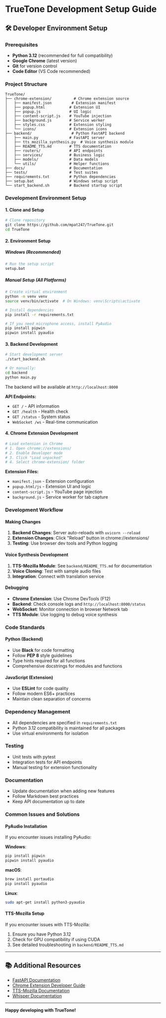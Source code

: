 # TrueTone Development Setup Guide

## 🛠️ Developer Environment Setup

### Prerequisites

- **Python 3.12** (recommended for full compatibility)
- **Google Chrome** (latest version)
- **Git** for version control
- **Code Editor** (VS Code recommended)

### Project Structure

```
TrueTone/
├── chrome-extension/          # Chrome extension source
│   ├── manifest.json         # Extension manifest
│   ├── popup.html           # Extension UI
│   ├── popup.js             # UI logic
│   ├── content-script.js    # YouTube injection
│   ├── background.js        # Service worker
│   ├── styles.css           # Extension styling
│   └── icons/               # Extension icons
├── backend/                  # Python FastAPI backend
│   ├── main.py              # FastAPI server
│   ├── tts_mozilla_synthesis.py  # Voice synthesis module
│   ├── README_TTS.md        # TTS documentation
│   ├── routers/             # API endpoints
│   ├── services/            # Business logic
│   ├── models/              # Data models
│   └── utils/               # Helper functions
├── docs/                    # Documentation
├── tests/                   # Test suites
├── requirements.txt         # Python dependencies
├── setup.bat                # Windows setup script
└── start_backend.sh         # Backend startup script
```

### Development Environment Setup

#### 1. Clone and Setup

```bash
# Clone repository
git clone https://github.com/mpat247/TrueTone.git
cd TrueTone
```

#### 2. Environment Setup

##### Windows (Recommended)

```bash
# Run the setup script
setup.bat
```

##### Manual Setup (All Platforms)

```bash
# Create virtual environment
python -m venv venv
source venv/bin/activate  # On Windows: venv\Scripts\activate

# Install dependencies
pip install -r requirements.txt

# If you need microphone access, install PyAudio
pip install pipwin
pipwin install pyaudio
```

#### 3. Backend Development

```bash
# Start development server
./start_backend.sh

# Or manually:
cd backend
python main.py
```

The backend will be available at `http://localhost:8000`

**API Endpoints:**

- `GET /` - API information
- `GET /health` - Health check
- `GET /status` - System status
- `WebSocket /ws` - Real-time communication

#### 4. Chrome Extension Development

```bash
# Load extension in Chrome
# 1. Open chrome://extensions/
# 2. Enable Developer mode
# 3. Click "Load unpacked"
# 4. Select chrome-extension/ folder
```

**Extension Files:**

- `manifest.json` - Extension configuration
- `popup.html/js` - Extension UI and logic
- `content-script.js` - YouTube page injection
- `background.js` - Service worker for tab capture

### Development Workflow

#### Making Changes

1. **Backend Changes**: Server auto-reloads with `uvicorn --reload`
2. **Extension Changes**: Click "Reload" button in chrome://extensions/
3. **Testing**: Use browser dev tools and Python logging

#### Voice Synthesis Development

1. **TTS-Mozilla Module**: See `backend/README_TTS.md` for documentation
2. **Voice Cloning**: Test with sample audio files
3. **Integration**: Connect with translation service

#### Debugging

- **Chrome Extension**: Use Chrome DevTools (F12)
- **Backend**: Check console logs and `http://localhost:8000/status`
- **WebSocket**: Monitor connection in browser Network tab
- **TTS Module**: Use logging to debug voice synthesis

### Code Standards

#### Python (Backend)

- Use **Black** for code formatting
- Follow **PEP 8** style guidelines
- Type hints required for all functions
- Comprehensive docstrings for modules and functions

#### JavaScript (Extension)

- Use **ESLint** for code quality
- Follow modern ES6+ practices
- Maintain clean separation of concerns

### Dependency Management

- All dependencies are specified in `requirements.txt`
- Python 3.12 compatibility is maintained for all packages
- Use virtual environments for isolation

### Testing

- Unit tests with pytest
- Integration tests for API endpoints
- Manual testing for extension functionality

### Documentation

- Update documentation when adding new features
- Follow Markdown best practices
- Keep API documentation up to date

### Common Issues and Solutions

#### PyAudio Installation

If you encounter issues installing PyAudio:

**Windows**:

```bash
pip install pipwin
pipwin install pyaudio
```

**macOS**:

```bash
brew install portaudio
pip install pyaudio
```

**Linux**:

```bash
sudo apt-get install python3-pyaudio
```

#### TTS-Mozilla Setup

If you encounter issues with TTS-Mozilla:

1. Ensure you have Python 3.12
2. Check for GPU compatibility if using CUDA
3. See detailed troubleshooting in `backend/README_TTS.md`

---

## 📚 Additional Resources

- [FastAPI Documentation](https://fastapi.tiangolo.com/)
- [Chrome Extension Developer Guide](https://developer.chrome.com/docs/extensions/mv3/)
- [TTS-Mozilla Documentation](https://github.com/mozilla/TTS)
- [Whisper Documentation](https://github.com/openai/whisper)

---

**Happy developing with TrueTone!**
